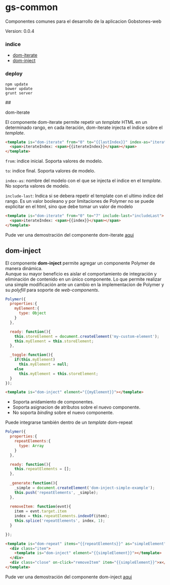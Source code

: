 # gs-common

Componentes comunes para el desarrollo de la aplicacion Gobstones-web

Version: 0.0.4

### indice

* [dom-iterate](#user-content-dom-iterate) 
* [dom-inject](#user-content-dom-inject) 

### deploy

```
npm update
bower update
grunt server
```

##<div name="dom-iterate">dom-iterate</div>

El componente dom-iterate permite repetir un *template* HTML en un determinado rango, 
en cada iteración, dom-iterate injecta el índice sobre el *template*.


```html
<template is="dom-iterate" from="0" to="{{lastIndex}}" index-as="iterateIndex">
  <span>iterateIndex: <span>{{iterateIndex}}</span></span>
</template>
```

`from`: indice inicial. Soporta valores de modelo.

`to`: indice final. Soporta valores de modelo.

`index-as`: nombre del modelo con el que se injecta el indice en el *template*. No soporta valores de modelo.

`include-last`: Indica si se debera repetir el template con el ultimo indice del rango. 
Es un valor booleano y por limitaciones de Polymer no se puede explicitar en el html, sino que debe tomar un valor de modelo

```html
<template is="dom-iterate" from="0" to="7" include-last="includeLast">
  <span>iterateIndex: <span>{{index}}</span></span>
</template>
```

Pude ver una demostración del componente dom-iterate [aqui](http://gobstones-web.github.io/bower_components/gs-common/demo/dom-iterate/)


## <div name="dom-inject">dom-inject</div>

El componente **dom-inject** permite agregar un componente Polymer de manera dinámica.  
Aunque su mayor beneficio es aislar el comportamiento de integración y eliminación de contenido 
en un único componente. Lo que permite realizar una simple modificación ante un cambio en la implementacion de Polymer y 
su *polyfill* para soporte de *web-components*.

```js
Polymer({
  properties:{
    myElement:{
      type: Object
    }
  },

  ready: function(){
    this.storeElement = document.createElement('my-custom-element');
    this.myElement = this.storeElement;
  },

  _toggle:function(){
    if(this.myElement)
      this.myElement = null;
    else
      this.myElement = this.storeElement;
  }
});
```


```html
<template is="dom-inject" element="{{myElement}}"></template>
```

* Soporta anidamiento de componentes.
* Soporta asignacion de atributos sobre el nuevo componente.
* No soporta *binding* sobre el nuevo componente.

Puede integrarse también dentro de un *template* dom-repeat

```js
Polymer({
  properties:{
    repeatElements:{
      type: Array
    }
  },

  ready: function(){
    this.repeatElements = [];
  },
  
  _generate:function(){
    _simple = document.createElement('dom-inject-simple-example');
    this.push('repeatElements', _simple);
  },
      
  removeItem: function(evnt){
    item = evnt.target.item
    index = this.repeatElements.indexOf(item);
    this.splice('repeatElements', index, 1);
  }

});
```


```html
<template is="dom-repeat" items="{{repeatElements}}" as="simpleElement" index-as="itemIndex">
  <div class="item">
	<template is="dom-inject" element="{{simpleElement}}"></template>
  </div>
  <div class="close" on-click="removeItem" item="{{simpleElement}}">x</div>
</template>
```

Pude ver una demostración del componente dom-inject [aqui](http://gobstones-web.github.io/bower_components/gs-common/demo/dom-inject/)



